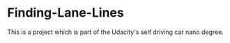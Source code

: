 # Finding-Lane-Lines
This is a project which is part of the Udacity's self driving car nano degree.
